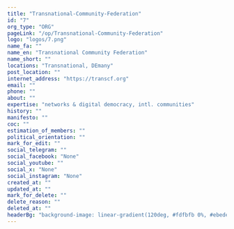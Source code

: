```yaml
---
title: "Transnational-Community-Federation"
id: "7"
org_type: "ORG"
pageLink: "/op/Transnational-Community-Federation"
logo: "logos/7.png"
name_fa: ""
name_en: "Transnational Community Federation"
name_short: ""
locations: "Transnational, DEmany"
post_location: ""
internet_address: "https://transcf.org"
email: ""
phone: ""
about: ""
expertise: "networks & digital democracy, intl. communities"
history: ""
manifesto: ""
coc: ""
estimation_of_members: ""
political_orientation: ""
mark_for_edit: ""
social_telegram: ""
social_facebook: "None"
social_youtube: ""
social_x: "None"
social_instagram: "None"
created_at: ""
updated_at: ""
mark_for_delete: ""
delete_reason: ""
deleted_at: ""
headerBg: "background-image: linear-gradient(120deg, #fdfbfb 0%, #ebedee 100%);"
---
```

